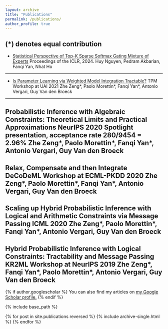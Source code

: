 ```yaml
---
layout: archive
title: "Publications"
permalink: /publications/
author_profile: true
---
```

(*) denotes equal contribution
---
* [Statistical Perspective of Top-K Sparse Softmax Gating Mixture of Experts](https://arxiv.org/pdf/2309.13850.pdf)
Proceedings of the ICLR, 2024.
Huy Nguyen, Pedram Akbarian, Fanqi Yan, Nhat Ho
---
* [Is Parameter Learning via Weighted Model Integration Tractable?](https://openreview.net/pdf?id=eecWixvAEeZ)
TPM Workshop at UAI 2021
Zhe Zeng*, Paolo Morettin*, Fanqi Yan*, Antonio Vergari, Guy Van den Broeck
---
Probabilistic Inference with Algebraic Constraints: Theoretical Limits and Practical Approximations
NeurIPS 2020     Spotlight presentation, acceptance rate 280/9454 = 2.96%
Zhe Zeng*, Paolo Morettin*, Fanqi Yan*, Antonio Vergari, Guy Van den Broeck
---
Relax, Compensate and then Integrate
DeCoDeML Workshop at ECML-PKDD 2020
Zhe Zeng*, Paolo Morettin*, Fanqi Yan*, Antonio Vergari, Guy Van den Broeck
---
Scaling up Hybrid Probabilistic Inference with Logical and Arithmetic Constraints via Message Passing
ICML 2020
Zhe Zeng*, Paolo Morettin*, Fanqi Yan*, Antonio Vergari, Guy Van den Broeck
---
Hybrid Probabilistic Inference with Logical Constraints: Tractability and Message Passing
KR2ML Workshop at NeurIPS 2019
Zhe Zeng*, Fanqi Yan*, Paolo Morettin*, Antonio Vergari, Guy Van den Broeck
---

{% if author.googlescholar %}
  You can also find my articles on <u><a href="{{author.googlescholar}}">my Google Scholar profile</a>.</u>
{% endif %}

{% include base_path %}

{% for post in site.publications reversed %}
  {% include archive-single.html %}
{% endfor %}
